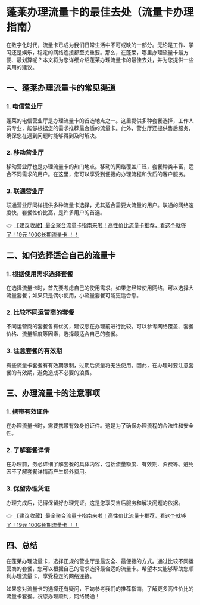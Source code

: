 # 蓬莱办理流量卡的最佳去处（流量卡办理指南）

在数字化时代，流量卡已成为我们日常生活中不可或缺的一部分。无论是工作、学习还是娱乐，稳定的网络连接都至关重要。那么，在蓬莱，哪里办理流量卡最方便、最划算呢？本文将为您详细介绍蓬莱办理流量卡的最佳去处，并为您提供一些实用的建议。

## 一、蓬莱办理流量卡的常见渠道

### 1. 电信营业厅
蓬莱的电信营业厅是办理流量卡的首选地点之一。这里提供多种套餐选择，工作人员专业，能够根据您的需求推荐最合适的流量卡。此外，营业厅还提供售后服务，确保您在遇到问题时能够得到及时解决。

### 2. 移动营业厅
移动营业厅也是办理流量卡的热门地点。移动的网络覆盖广泛，套餐种类丰富，适合不同需求的用户。在这里，您可以享受到便捷的办理流程和优质的客户服务。

### 3. 联通营业厅
联通营业厅同样提供多种流量卡选择，尤其适合需要大流量的用户。联通的网络速度快，套餐性价比高，是许多用户的首选。

👉 [【建议收藏】最全聚合流量卡指南来啦！高性价比流量卡推荐，看这个就够了！19元 100G长期流量卡 ！！](https://bit.ly/Liuliangka)

## 二、如何选择适合自己的流量卡

### 1. 根据使用需求选择套餐
在选择流量卡时，首先要考虑自己的使用需求。如果您经常使用网络，可以选择大流量套餐；如果只是偶尔使用，小流量套餐可能更适合您。

### 2. 比较不同运营商的套餐
不同运营商的套餐各有优劣，建议您在办理前进行比较。可以参考网络覆盖、套餐价格、流量额度等因素，选择最适合自己的套餐。

### 3. 注意套餐的有效期
有些流量卡套餐有有效期限制，过期后流量将无法使用。因此，在办理时要注意套餐的有效期，避免造成不必要的浪费。

## 三、办理流量卡的注意事项

### 1. 携带有效证件
在办理流量卡时，需要携带有效身份证件。这是为了确保办理流程的合法性和安全性。

### 2. 了解套餐详情
在办理前，务必详细了解套餐的具体内容，包括流量额度、有效期、资费等。避免因不了解套餐详情而产生额外费用。

### 3. 保留办理凭证
办理完成后，记得保留好办理凭证。这是您享受售后服务和解决问题的依据。

👉 [【建议收藏】最全聚合流量卡指南来啦！高性价比流量卡推荐，看这个就够了！19元 100G长期流量卡 ！！](https://bit.ly/Liuliangka)

## 四、总结

在蓬莱办理流量卡，选择正规的营业厅是最安全、最便捷的方式。通过比较不同运营商的套餐，您可以根据自己的需求选择最合适的流量卡。希望本文能够帮助您顺利办理流量卡，享受稳定的网络连接。

如果您对流量卡的选择还有疑问，不妨参考我们的推荐指南，了解更多高性价比的流量卡套餐。祝您办理顺利，网络畅通！